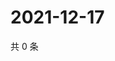 # 2021-12-17

共 0 条

<!-- BEGIN WEIBO -->
<!-- 最后更新时间 Fri Dec 17 2021 19:00:49 GMT+0800 (China Standard Time) -->

<!-- END WEIBO -->
